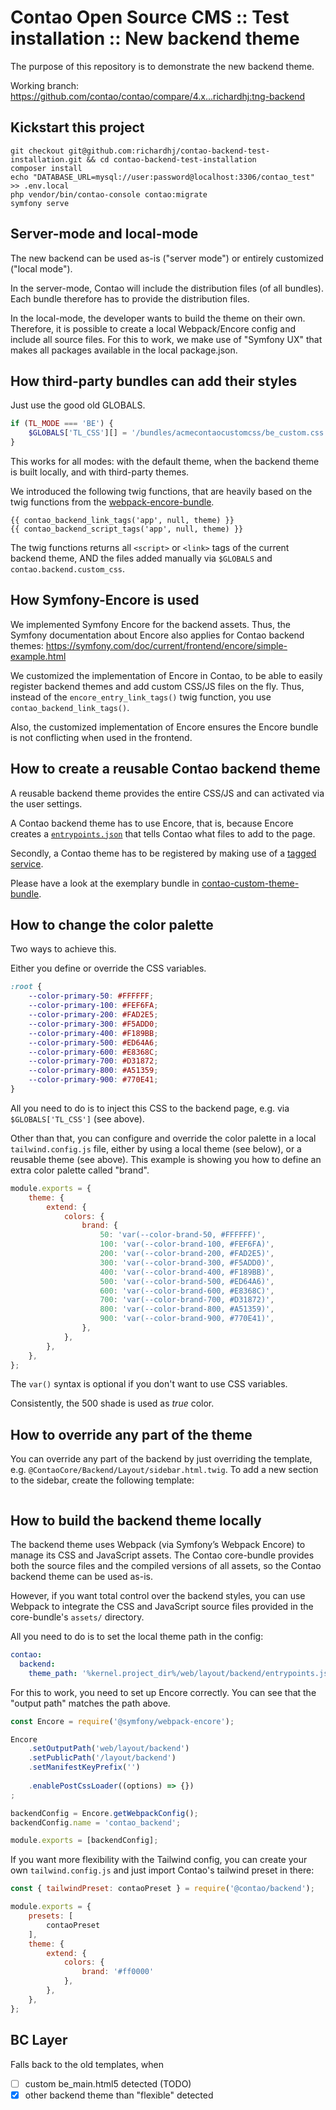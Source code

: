 Contao Open Source CMS :: Test installation :: New backend theme
================================================================

The purpose of this repository is to demonstrate the new backend theme.

Working branch: https://github.com/contao/contao/compare/4.x...richardhj:tng-backend

Kickstart this project
----------------------

```
git checkout git@github.com:richardhj/contao-backend-test-installation.git && cd contao-backend-test-installation
composer install
echo "DATABASE_URL=mysql://user:password@localhost:3306/contao_test" >> .env.local
php vendor/bin/contao-console contao:migrate
symfony serve
```

Server-mode and local-mode
--------------------------

The new backend can be used as-is ("server mode") or entirely customized ("local mode").

In the server-mode, Contao will include the distribution files (of all bundles). Each bundle therefore has to provide 
the distribution files.

In the local-mode, the developer wants to build the theme on their own. Therefore, it is possible to create a local
Webpack/Encore config and include all source files. For this to work, we make use of "Symfony UX" that makes all
packages available in the local package.json.

How third-party bundles can add their styles
--------------------------------------------

Just use the good old GLOBALS.

```php
if (TL_MODE === 'BE') {
    $GLOBALS['TL_CSS'][] = '/bundles/acmecontaocustomcss/be_custom.css';
}
```

This works for all modes: with the default theme, when the backend theme is built locally, and with third-party themes.

We introduced the following twig functions, that are heavily based on the twig functions from the [webpack-encore-bundle](https://github.com/symfony/webpack-encore-bundle/).

```twig
{{ contao_backend_link_tags('app', null, theme) }}
{{ contao_backend_script_tags('app', null, theme) }}
```

The twig functions returns all `<script>` or `<link>` tags of the current backend theme, AND the files added manually via `$GLOBALS` and `contao.backend.custom_css`.

How Symfony-Encore is used
--------------------------

We implemented Symfony Encore for the backend assets. Thus, the Symfony documentation about Encore also applies for
Contao backend themes: https://symfony.com/doc/current/frontend/encore/simple-example.html

We customized the implementation of Encore in Contao, to be able to easily register backend themes and add custom
CSS/JS files on the fly. Thus, instead of the `encore_entry_link_tags()` twig function, you use `contao_backend_link_tags()`.

Also, the customized implementation of Encore ensures the Encore bundle is not conflicting when used in the frontend.

How to create a reusable Contao backend theme
---------------------------------------------

A reusable backend theme provides the entire CSS/JS and can activated via the user settings.

A Contao backend theme has to use Encore, that is, because Encore creates a [`entrypoints.json`](_external/contao-custom-theme-bundle/src/Resources/public/entrypoints.json)
that tells Contao what files to add to the page.

Secondly, a Contao theme has to be registered by making use of a [tagged service](_external/contao-custom-theme-bundle/src/Resources/config/services.yml).

Please have a look at the exemplary bundle in [contao-custom-theme-bundle](_external/contao-custom-theme-bundle).


How to change the color palette
-------------------------------

Two ways to achieve this.

Either you define or override the CSS variables.

```css
:root {
    --color-primary-50: #FFFFFF;
    --color-primary-100: #FEF6FA;
    --color-primary-200: #FAD2E5;
    --color-primary-300: #F5ADD0;
    --color-primary-400: #F189BB;
    --color-primary-500: #ED64A6;
    --color-primary-600: #E8368C;
    --color-primary-700: #D31872;
    --color-primary-800: #A51359;
    --color-primary-900: #770E41;
}
```

All you need to do is to inject this CSS to the backend page, e.g. via `$GLOBALS['TL_CSS']` (see above).

Other than that, you can configure and override the color palette in a local `tailwind.config.js` file,
either by using a local theme (see below), or a reusable theme (see above).
This example is showing you how to define an extra color palette called "brand".

```js
module.exports = {
    theme: {
        extend: {
            colors: {
                brand: {
                    50: 'var(--color-brand-50, #FFFFFF)',
                    100: 'var(--color-brand-100, #FEF6FA)',
                    200: 'var(--color-brand-200, #FAD2E5)',
                    300: 'var(--color-brand-300, #F5ADD0)',
                    400: 'var(--color-brand-400, #F189BB)',
                    500: 'var(--color-brand-500, #ED64A6)',
                    600: 'var(--color-brand-600, #E8368C)',
                    700: 'var(--color-brand-700, #D31872)',
                    800: 'var(--color-brand-800, #A51359)',
                    900: 'var(--color-brand-900, #770E41)',
                },
            },
        },
    },
};
```

The `var()` syntax is optional if you don't want to use CSS variables.

Consistently, the 500 shade is used as *true* color.

How to override any part of the theme
-------------------------------------

You can override any part of the backend by just overriding the template,
e.g. `@ContaoCore/Backend/Layout/sidebar.html.twig`.
To add a new section to the sidebar, create the following template:

```twig

```

How to build the backend theme locally
--------------------------------------

The backend theme uses Webpack (via Symfony’s Webpack Encore) to manage its CSS and JavaScript assets.
The Contao core-bundle provides both the source files and the compiled versions of all assets,
so the Contao backend theme can be used as-is.

However, if you want total control over the backend styles, you can use Webpack to integrate the CSS and JavaScript
source files provided in the core-bundle's `assets/` directory.

All you need to do is to set the local theme path in the config:

```yaml
contao:
  backend:
    theme_path: '%kernel.project_dir%/web/layout/backend/entrypoints.json'
```

For this to work, you need to set up Encore correctly. You can see that the "output path" matches the path above.

```js
const Encore = require('@symfony/webpack-encore');

Encore
    .setOutputPath('web/layout/backend')
    .setPublicPath('/layout/backend')
    .setManifestKeyPrefix('')
    
    .enablePostCssLoader((options) => {})
;

backendConfig = Encore.getWebpackConfig();
backendConfig.name = 'contao_backend';

module.exports = [backendConfig];
```

If you want more flexibility with the Tailwind config, you can create your own `tailwind.config.js`
and just import Contao's tailwind preset in there:

```js
const { tailwindPreset: contaoPreset } = require('@contao/backend');

module.exports = {
    presets: [
        contaoPreset
    ],
    theme: {
        extend: {
            colors: {
                brand: '#ff0000'
            },
        },
    },
};
```

BC Layer
--------

Falls back to the old templates, when

- [ ] custom be_main.html5 detected (TODO)
- [x] other backend theme than "flexible" detected
